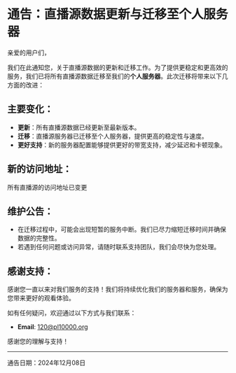 # 通告：直播源数据更新与迁移至个人服务器

亲爱的用户们，

我们在此通知您，关于直播源数据的更新和迁移工作。为了提供更稳定和更高效的服务，我们已将所有直播源数据迁移至我们的**个人服务器**。此次迁移将带来以下几方面的改进：

## 主要变化：
- **更新**：所有直播源数据已经更新至最新版本。
- **迁移**：直播源服务器已迁移至个人服务器，提供更高的稳定性与速度。
- **更好支持**：新的服务器配置能够提供更好的带宽支持，减少延迟和卡顿现象。

## 新的访问地址：
所有直播源的访问地址已变更

## 维护公告：
- 在迁移过程中，可能会出现短暂的服务中断。我们已尽力缩短迁移时间并确保数据的完整性。
- 若遇到任何问题或访问异常，请随时联系支持团队，我们会尽快为您处理。

## 感谢支持：
感谢您一直以来对我们服务的支持！我们将持续优化我们的服务器和服务，确保为您带来更好的观看体验。

如有任何疑问，欢迎通过以下方式与我们联系：
- **Email**: 120@pl10000.org


感谢您的理解与支持！

*****************************************************************************************************************************************************************************************************

通告日期：2024年12月08日
